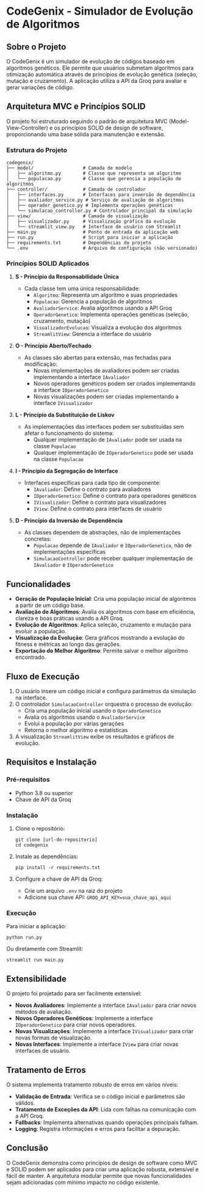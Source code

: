 # CodeGenix - Simulador de Evolução de Algoritmos

## Sobre o Projeto

O CodeGenix é um simulador de evolução de códigos baseado em algoritmos genéticos. Ele permite que usuários submetam algoritmos para otimização automática através de princípios de evolução genética (seleção, mutação e cruzamento). A aplicação utiliza a API da Groq para avaliar e gerar variações de código.

## Arquitetura MVC e Princípios SOLID

O projeto foi estruturado seguindo o padrão de arquitetura MVC (Model-View-Controller) e os princípios SOLID de design de software, proporcionando uma base sólida para manutenção e extensão.

### Estrutura do Projeto

```
codegenix/
├── model/                  # Camada de modelo
│   ├── algoritmo.py        # Classe que representa um algoritmo
│   └── populacao.py        # Classe que gerencia a população de algoritmos
├── controller/             # Camada de controlador
│   ├── interfaces.py       # Interfaces para inversão de dependência
│   ├── avaliador_service.py # Serviço de avaliação de algoritmos
│   ├── operador_genetico.py # Implementa operações genéticas
│   └── simulacao_controller.py # Controlador principal da simulação
├── view/                   # Camada de visualização
│   ├── visualizador.py     # Visualização gráfica da evolução
│   └── streamlit_view.py   # Interface de usuário com Streamlit
├── main.py                 # Ponto de entrada da aplicação web
├── run.py                  # Script para iniciar a aplicação
├── requirements.txt        # Dependências do projeto
└── .env                    # Arquivo de configuração (não versionado)
```

### Princípios SOLID Aplicados

1. **S - Princípio da Responsabilidade Única**
   - Cada classe tem uma única responsabilidade:
     - `Algoritmo`: Representa um algoritmo e suas propriedades
     - `Populacao`: Gerencia a população de algoritmos
     - `AvaliadorService`: Avalia algoritmos usando a API Groq
     - `OperadorGenetico`: Implementa operações genéticas (seleção, cruzamento, mutação)
     - `VisualizadorEvolucao`: Visualiza a evolução dos algoritmos
     - `StreamlitView`: Gerencia a interface do usuário

2. **O - Princípio Aberto/Fechado**
   - As classes são abertas para extensão, mas fechadas para modificação:
     - Novas implementações de avaliadores podem ser criadas implementando a interface `IAvaliador`
     - Novos operadores genéticos podem ser criados implementando a interface `IOperadorGenetico`
     - Novas visualizações podem ser criadas implementando a interface `IVisualizador`

3. **L - Princípio da Substituição de Liskov**
   - As implementações das interfaces podem ser substituídas sem afetar o funcionamento do sistema:
     - Qualquer implementação de `IAvaliador` pode ser usada na classe `Populacao`
     - Qualquer implementação de `IOperadorGenetico` pode ser usada na classe `Populacao`

4. **I - Princípio da Segregação de Interface**
   - Interfaces específicas para cada tipo de componente:
     - `IAvaliador`: Define o contrato para avaliadores
     - `IOperadorGenetico`: Define o contrato para operadores genéticos
     - `IVisualizador`: Define o contrato para visualizadores
     - `IView`: Define o contrato para interfaces de usuário

5. **D - Princípio da Inversão de Dependência**
   - As classes dependem de abstrações, não de implementações concretas:
     - `Populacao` depende de `IAvaliador` e `IOperadorGenetico`, não de implementações específicas
     - `SimulacaoController` pode receber qualquer implementação de `IAvaliador` e `IOperadorGenetico`

## Funcionalidades

- **Geração de População Inicial**: Cria uma população inicial de algoritmos a partir de um código base.
- **Avaliação de Algoritmos**: Avalia os algoritmos com base em eficiência, clareza e boas práticas usando a API Groq.
- **Evolução de Algoritmos**: Aplica seleção, cruzamento e mutação para evoluir a população.
- **Visualização da Evolução**: Gera gráficos mostrando a evolução do fitness e métricas ao longo das gerações.
- **Exportação do Melhor Algoritmo**: Permite salvar o melhor algoritmo encontrado.

## Fluxo de Execução

1. O usuário insere um código inicial e configura parâmetros da simulação na interface.
2. O controlador `SimulacaoController` orquestra o processo de evolução:
   - Cria uma população inicial usando o `OperadorGenetico`
   - Avalia os algoritmos usando o `AvaliadorService`
   - Evolui a população por várias gerações
   - Retorna o melhor algoritmo e estatísticas
3. A visualização `StreamlitView` exibe os resultados e gráficos de evolução.

## Requisitos e Instalação

### Pré-requisitos

- Python 3.8 ou superior
- Chave de API da Groq

### Instalação

1. Clone o repositório:
   ```
   git clone [url-do-repositorio]
   cd codegenix
   ```

2. Instale as dependências:
   ```
   pip install -r requirements.txt
   ```

3. Configure a chave de API da Groq:
   - Crie um arquivo `.env` na raiz do projeto
   - Adicione sua chave API: `GROQ_API_KEY=sua_chave_api_aqui`

### Execução

Para iniciar a aplicação:

```
python run.py
```

Ou diretamente com Streamlit:

```
streamlit run main.py
```

## Extensibilidade

O projeto foi projetado para ser facilmente extensível:

- **Novos Avaliadores**: Implemente a interface `IAvaliador` para criar novos métodos de avaliação.
- **Novos Operadores Genéticos**: Implemente a interface `IOperadorGenetico` para criar novos operadores.
- **Novas Visualizações**: Implemente a interface `IVisualizador` para criar novas formas de visualização.
- **Novas Interfaces**: Implemente a interface `IView` para criar novas interfaces de usuário.

## Tratamento de Erros

O sistema implementa tratamento robusto de erros em vários níveis:

- **Validação de Entrada**: Verifica se o código inicial e parâmetros são válidos.
- **Tratamento de Exceções da API**: Lida com falhas na comunicação com a API Groq.
- **Fallbacks**: Implementa alternativas quando operações principais falham.
- **Logging**: Registra informações e erros para facilitar a depuração.

## Conclusão

O CodeGenix demonstra como princípios de design de software como MVC e SOLID podem ser aplicados para criar uma aplicação robusta, extensível e fácil de manter. A arquitetura modular permite que novas funcionalidades sejam adicionadas com mínimo impacto no código existente.
